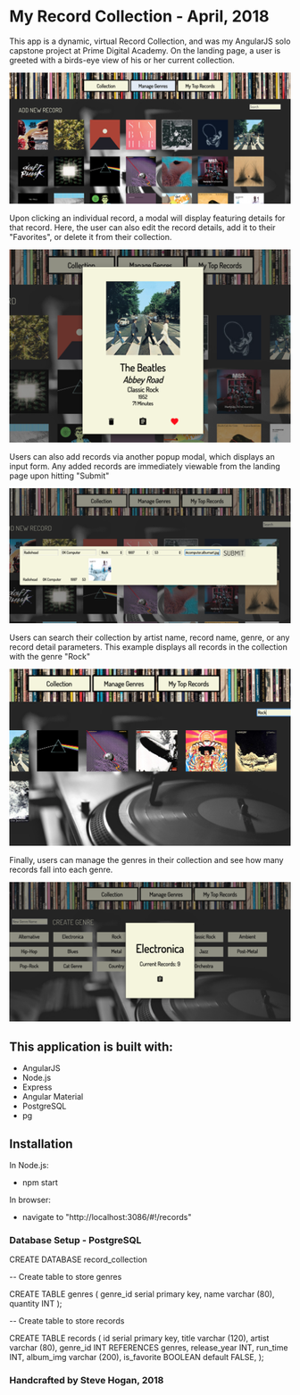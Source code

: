 # My Record Collection - April, 2018

This app is a dynamic, virtual Record Collection, and was my AngularJS solo capstone project at Prime Digital Academy.
On the landing page, a user is greeted with a birds-eye view of his or her current collection.

![Landing Page](screenshots/LandingPage.png)

Upon clicking an individual record, a modal will display featuring details for that record. Here, the user can also edit the record details, add it to their "Favorites", or delete it from their collection.

![Record Details](screenshots/RecordDetails.png)

Users can also add records via another popup modal, which displays an input form. Any added records are immediately viewable from the landing page upon hitting "Submit"

![Add Records](screenshots/AddRecords.png)

Users can search their collection by artist name, record name, genre, or any record detail parameters. This example displays all records in the collection with the genre "Rock"

![Search Records](screenshots/SearchRecords.png)

Finally, users can manage the genres in their collection and see how many records fall into each genre.

![Manage Genres](screenshots/ManageGenres.png)

## This application is built with: 
- AngularJS
- Node.js
- Express
- Angular Material
- PostgreSQL
- pg 

## Installation
In Node.js: 
- npm start

In browser:
- navigate to "http://localhost:3086/#!/records"

### Database Setup - PostgreSQL

CREATE DATABASE record_collection

-- Create table to store genres

CREATE TABLE genres (
genre_id serial primary key,
name varchar (80),
quantity INT
);

-- Create table to store records

CREATE TABLE records (
id serial primary key,
title varchar (120),
artist varchar (80),
genre_id INT REFERENCES genres,
release_year INT,
run_time INT,
album_img varchar (200),
is_favorite BOOLEAN default FALSE,
);

### Handcrafted by Steve Hogan, 2018
